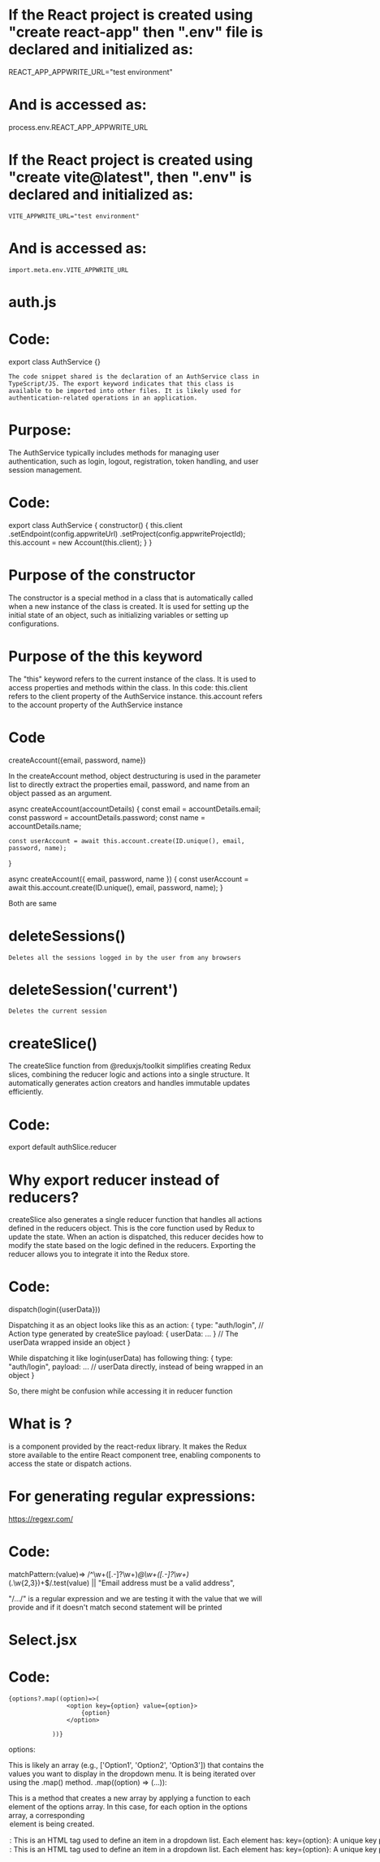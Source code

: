

# If the React project is created using "create react-app" then ".env" file is declared and initialized as:

REACT_APP_APPWRITE_URL="test environment"

# And is accessed as:

process.env.REACT_APP_APPWRITE_URL

# If the React project is created using "create vite@latest", then ".env" is declared and initialized as:

    VITE_APPWRITE_URL="test environment"

# And is accessed as:

    import.meta.env.VITE_APPWRITE_URL

# auth.js

# Code:

export class AuthService {}

    The code snippet shared is the declaration of an AuthService class in TypeScript/JS. The export keyword indicates that this class is available to be imported into other files. It is likely used for authentication-related operations in an application.

# Purpose:

The AuthService typically includes methods for managing user authentication, such as login, logout, registration, token handling, and user session management.

# Code:

export class AuthService {
constructor() {
this.client
.setEndpoint(config.appwriteUrl)
.setProject(config.appwriteProjectId);
this.account = new Account(this.client);
}
}

# Purpose of the constructor

The constructor is a special method in a class that is automatically called when a new instance of the class is created.
It is used for setting up the initial state of an object, such as initializing variables or setting up configurations.

# Purpose of the this keyword

The "this" keyword refers to the current instance of the class. It is used to access properties and methods within the class.
In this code:
this.client refers to the client property of the AuthService instance.
this.account refers to the account property of the AuthService instance

# Code

createAccount({email, password, name})

In the createAccount method, object destructuring is used in the parameter list to directly extract the properties email, password, and name from an object passed as an argument.

async createAccount(accountDetails) {
const email = accountDetails.email;
const password = accountDetails.password;
const name = accountDetails.name;

    const userAccount = await this.account.create(ID.unique(), email, password, name);

}

async createAccount({ email, password, name }) {
const userAccount = await this.account.create(ID.unique(), email, password, name);
}

Both are same

# deleteSessions()

    Deletes all the sessions logged in by the user from any browsers

# deleteSession('current')

    Deletes the current session

# createSlice()

The createSlice function from @reduxjs/toolkit simplifies creating Redux slices, combining the reducer logic and actions into a single structure. It automatically generates action creators and handles immutable updates efficiently.

# Code:

export default authSlice.reducer

# Why export reducer instead of reducers?

createSlice also generates a single reducer function that handles all actions defined in the reducers object. This is the core function used by Redux to update the state.
When an action is dispatched, this reducer decides how to modify the state based on the logic defined in the reducers.
Exporting the reducer allows you to integrate it into the Redux store.

# Code:

dispatch(login({userData}))

Dispatching it as an object looks like this as an action:
{
type: "auth/login", // Action type generated by createSlice
payload: { userData: ... } // The userData wrapped inside an object
}

While dispatching it like login(userData) has following thing:
{
type: "auth/login",
payload: ... // userData directly, instead of being wrapped in an object
}

So, there might be confusion while accessing it in reducer function

# What is <Provider>?

<Provider> is a component provided by the react-redux library. It makes the Redux store available to the entire React component tree, enabling components to access the state or dispatch actions.

# For generating regular expressions:

https://regexr.com/

# Code:

matchPattern:(value)=> /^\w+([.-]?\w+)_@\w+([.-]?\w+)_(\.\w{2,3})+$/.test(value) || "Email address must be a valid address",

"/.../" is a regular expression and we are testing it with the value that we will provide and if it doesn't match second statement will be printed

# Select.jsx

# Code:

    {options?.map((option)=>(
                    <option key={option} value={option}>
                        {option}
                    </option>

                ))}

options:

This is likely an array (e.g., ['Option1', 'Option2', 'Option3']) that contains the values you want to display in the dropdown menu.
It is being iterated over using the .map() method.
.map((option) => (...)):

This is a method that creates a new array by applying a function to each element of the options array.
In this case, for each option in the options array, a corresponding <option> element is being created.

<option>:

This is an HTML tag used to define an item in a dropdown list.
Each <option> element has:
key={option}: A unique key property, required by React to track each element in a list.
value={option}: Sets the value of the <option> when selected.
{option}: The displayed text for the <option> in the dropdown.Components:
options:

This is likely an array (e.g., ['Option1', 'Option2', 'Option3']) that contains the values you want to display in the dropdown menu.
It is being iterated over using the .map() method.
.map((option) => (...)):

This is a method that creates a new array by applying a function to each element of the options array.
In this case, for each option in the options array, a corresponding <option> element is being created.

<option>:

This is an HTML tag used to define an item in a dropdown list.
Each <option> element has:
key={option}: A unique key property, required by React to track each element in a list.
value={option}: Sets the value of the <option> when selected.
{option}: The displayed text for the <option> in the dropdown.

# Login.jsx

# Code:

const { register, handleSubmit} = useForm()

register:  
A function used to register input elements into React Hook Form's state.

handleSubmit:

A function that wraps your form's submit logic.

# Code:

const postSlice = createSlice({
    name:'post',
    initialState,
    reducers: {
        createPost: (state, action) => {
            state.posts.push({...action.payload}); // Here, we are pushing the new post into the posts array 
        },

        updatePost: (state, action) => {
          const { post, data } = action.payload;
          state.posts = state.posts.map((p) => p.$id === post.$id ? { $id: post.$id, ...data } : p)
        },

        removePost: (state, action) => {
            const post = action.payload;
            state.posts = state.posts.filter((p) => p.$id !== post.$id);
        },

        setPosts: (state, action) => {
            const posts = action.payload;
            state.posts = [...posts];
        }

    }
}) 

This code defines a Redux slice using the createSlice function from Redux Toolkit. It manages the state for posts, providing various reducers to modify the posts array. Here's a detailed explanation of each reducer:

# createPost
Purpose: Adds a new post to the posts array.

Parameters: state (current state) and action (contains the payload of the new post to add).

state.posts.push({...action.payload});
The payload (action.payload) represents the new post. The reducer spreads the properties of the payload object and pushes it into the posts array.
Use case: When a user creates a new post, this reducer adds it to the state.

# updatePost
Purpose: Updates an existing post in the posts array based on its $id.

Parameters: state (current state) and action (contains the post to update and the new data).

const { post, data } = action.payload;
state.posts = state.posts.map((p) =>
  p.$id === post.$id ? { $id: post.$id, ...data } : p
);
The payload has two parts:
post: The current post to update.
data: The new data for the post.
The map() function iterates over the posts array:
If a post with the same $id is found, it returns an updated post by combining the existing $id with the new data.
Otherwise, it returns the unchanged post.
Use case: When a user edits a post, this reducer updates the specific post.

# removePost
Purpose: Removes a post from the posts array based on its $id.

Parameters: state (current state) and action (contains the post to remove).

const post = action.payload;
state.posts = state.posts.filter((p) => p.$id !== post.$id);
The payload (action.payload) represents the post to be removed.
The filter() function creates a new array that excludes the post with the matching $id.
Use case: When a user deletes a post, this reducer removes it from the state.

# setPosts
Purpose: Replaces the current posts array with a new array of posts.

Parameters: state (current state) and action (contains the new array of posts).

const posts = action.payload;
state.posts = [...posts];
The payload (action.payload) is expected to be an array of posts.
The reducer assigns the new array to the posts property.
Use case: When fetching posts from an API or resetting the posts list, this reducer sets the state with the fetched/updated posts.

# slug

A "slug" typically refers to the part of a URL that identifies a specific page in a human-readable form. It's usually a descriptive, URL-friendly string of words that represent the content of the page. For example, in a blog post URL like:

https://example.com/how-to-make-pizza

The slug is how-to-make-pizza.